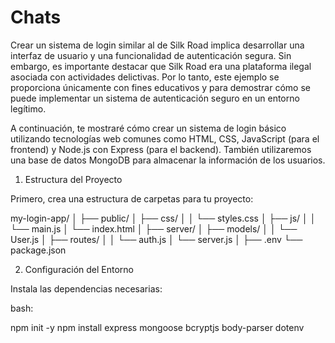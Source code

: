 # Chats

Crear un sistema de login similar al de Silk Road implica desarrollar una interfaz de usuario y una funcionalidad de autenticación segura. Sin embargo, es importante destacar que Silk Road era una plataforma ilegal asociada con actividades delictivas. Por lo tanto, este ejemplo se proporciona únicamente con fines educativos y para demostrar cómo se puede implementar un sistema de autenticación seguro en un entorno legítimo.

A continuación, te mostraré cómo crear un sistema de login básico utilizando tecnologías web comunes como HTML, CSS, JavaScript (para el frontend) y Node.js con Express (para el backend). También utilizaremos una base de datos MongoDB para almacenar la información de los usuarios.

1. Estructura del Proyecto
   
Primero, crea una estructura de carpetas para tu proyecto:

my-login-app/
│
├── public/
│   ├── css/
│   │   └── styles.css
│   ├── js/
│   │   └── main.js
│   └── index.html
│
├── server/
│   ├── models/
│   │   └── User.js
│   ├── routes/
│   │   └── auth.js
│   └── server.js
│
├── .env
└── package.json

2. Configuración del Entorno
   
Instala las dependencias necesarias:

bash: 

npm init -y
npm install express mongoose bcryptjs body-parser dotenv

